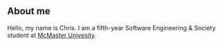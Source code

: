 ## About me

Hello, my name is Chris. I am a fifth-year Software Engineering & Society student at [McMaster Univesity](https://mcmaster.ca).

<!-- This is a comment, it is not shown on the website -->
